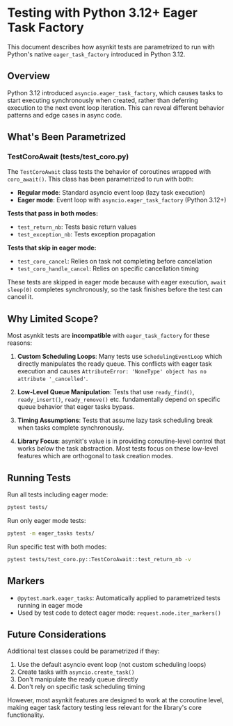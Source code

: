 # Testing with Python 3.12+ Eager Task Factory

This document describes how asynkit tests are parametrized to run with Python's native `eager_task_factory` introduced in Python 3.12.

## Overview

Python 3.12 introduced `asyncio.eager_task_factory`, which causes tasks to start executing synchronously when created, rather than deferring execution to the next event loop iteration. This can reveal different behavior patterns and edge cases in async code.

## What's Been Parametrized

### TestCoroAwait (tests/test_coro.py)

The `TestCoroAwait` class tests the behavior of coroutines wrapped with `coro_await()`. This class has been parametrized to run with both:
- **Regular mode**: Standard asyncio event loop (lazy task execution)
- **Eager mode**: Event loop with `asyncio.eager_task_factory` (Python 3.12+)

**Tests that pass in both modes:**
- `test_return_nb`: Tests basic return values
- `test_exception_nb`: Tests exception propagation

**Tests that skip in eager mode:**
- `test_coro_cancel`: Relies on task not completing before cancellation
- `test_coro_handle_cancel`: Relies on specific cancellation timing

These tests are skipped in eager mode because with eager execution, `await sleep(0)` completes synchronously, so the task finishes before the test can cancel it.

## Why Limited Scope?

Most asynkit tests are **incompatible** with `eager_task_factory` for these reasons:

1. **Custom Scheduling Loops**: Many tests use `SchedulingEventLoop` which directly manipulates the ready queue. This conflicts with eager task execution and causes `AttributeError: 'NoneType' object has no attribute '_cancelled'`.

2. **Low-Level Queue Manipulation**: Tests that use `ready_find()`, `ready_insert()`, `ready_remove()` etc. fundamentally depend on specific queue behavior that eager tasks bypass.

3. **Timing Assumptions**: Tests that assume lazy task scheduling break when tasks complete synchronously.

4. **Library Focus**: asynkit's value is in providing coroutine-level control that works *below* the task abstraction. Most tests focus on these low-level features which are orthogonal to task creation modes.

## Running Tests

Run all tests including eager mode:
```bash
pytest tests/
```

Run only eager mode tests:
```bash
pytest -m eager_tasks tests/
```

Run specific test with both modes:
```bash
pytest tests/test_coro.py::TestCoroAwait::test_return_nb -v
```

## Markers

- `@pytest.mark.eager_tasks`: Automatically applied to parametrized tests running in eager mode
- Used by test code to detect eager mode: `request.node.iter_markers()`

## Future Considerations

Additional test classes could be parametrized if they:
1. Use the default asyncio event loop (not custom scheduling loops)
2. Create tasks with `asyncio.create_task()`
3. Don't manipulate the ready queue directly
4. Don't rely on specific task scheduling timing

However, most asynkit features are designed to work at the coroutine level, making eager task factory testing less relevant for the library's core functionality.
